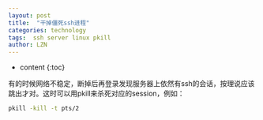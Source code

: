 ```yaml
---
layout: post
title:  "干掉僵死ssh进程"
categories: technology
tags:  ssh server linux pkill
author: LZN
---
```


* content
{:toc}

有的时候网络不稳定，断掉后再登录发现服务器上依然有ssh的会话，按理说应该跳出才对。这时可以用pkill来杀死对应的session，例如：
``` bash
pkill -kill -t pts/2
```

